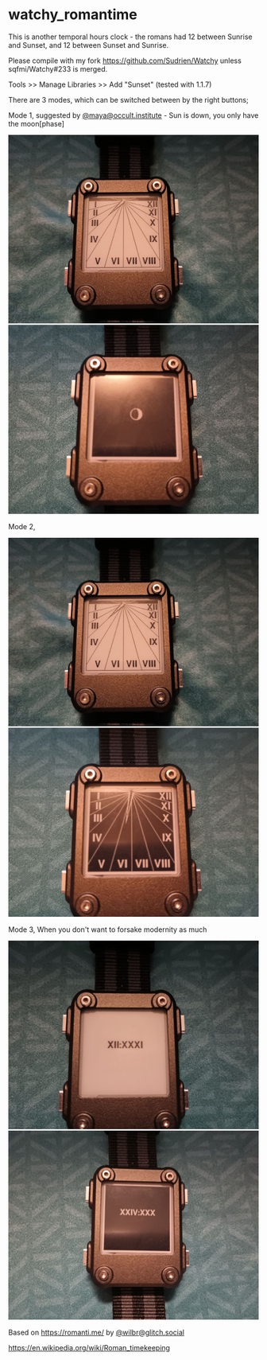 # watchy_romantime

This is another temporal hours clock - the romans had 12 between Sunrise and Sunset, and 12 between Sunset and Sunrise.

Please compile with my fork https://github.com/Sudrien/Watchy unless sqfmi/Watchy#233 is merged.

Tools >> Manage Libraries >> Add "Sunset" (tested with 1.1.7)

There are 3 modes, which can be switched between by the right buttons;

Mode 1, suggested by [@maya@occult.institute](https://occult.institute/@maya) - Sun is down, you only have the moon[phase]



![](watchy_romantime_day_mode12.jpg) 
![](watchy_romantime_night_mode1.jpg)

Mode 2, 


![](watchy_romantime_day_mode12.jpg) 
![](watchy_romantime_night_mode2.jpg)

Mode 3, When you don't want to forsake modernity as much

![](watchy_romantime_day_mode3.jpg) 
![](watchy_romantime_night_mode3.jpg)



Based on https://romanti.me/ by [@wilbr@glitch.social](https://glitch.social/@wilbr)

https://en.wikipedia.org/wiki/Roman_timekeeping


